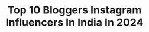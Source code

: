 ---
title: Top 10 Bloggers Instagram Influencers In India In 2024
description: >-
  Find top bloggers Instagram influencers in India in 2024. Most popular hashtags: #reels #trending #instagood #instadaily.
platform: Instagram
hits: 1812
text_top: Identify the top-rated Instagram profiles on inBeat.
text_bottom: Our platform holds 1812 Instagram influencers like this in India for you to collaborate.
profiles:
  - username: "divya_saurabh_kedar"
    fullname: >-
      Divya Saurabh Kedar
    bio: >-
      👩🏻 Model/fashion blogger 📍 Ulhasnagar- Mumbai 🗨️Snapchat- gadaiwaldivya95 📧 divyaSkedar@gmail.com
    location: "India"
    followers: 97102
    engagement: 719
    commentsToLikes: 0.014871
    id: ck5zvfzge45tx0i1435ig00d8
    verified: false
    hashtags: "#instafashion, #instalike, #blogger, #instablogger"
  - username: "ubaiidullah"
    fullname: >-
      Ubaid ullah
    bio: >-
      Just a boy with a dream. 💭 ⭐️FASHION BLOGGER | INFLUENCER | YOUTUBER Tiktok - 1.5Million+ Youtube - 6Million+ Snap 👻 - ubaiidullah1
    location: "India"
    followers: 54558
    engagement: 2009
    commentsToLikes: 0.071340
    id: ck8wf5gmpf5lq0j787jwnadri
    verified: false
    hashtags: "#instagood, #trend, #reels, #vr1"
  - username: "unitedfeastforfoodies"
    fullname: >-
      Snigdha Mahajan- Blog🤤🇮🇳
    bio: >-
      @i_am_snigdha_mahajan •Chandigarh •Bangalore •Level 8 on zomato •Food & Lifestyle Bloggers
    location: "India"
    followers: 5051
    engagement: 606
    commentsToLikes: 0.410879
    id: ck8t7qj2uhnof0j7841xyskr8
    verified: false
    hashtags: "#photooftheday, #smilegirl, #chandigarhfood, #foodlover"
  - username: "rida_arsalan08"
    fullname: >-
      Rida Arsalan
    bio: >-
      Dm for PR / Collaboration Life of a House Wife 👩 Fashion / lifestyle blogger 🇵🇰 My youtube channel link below
    location: "India"
    followers: 13572
    engagement: 403
    commentsToLikes: 0.183864
    id: ckf5u5ijwjm3z0j23aaibbaoo
    verified: false
    hashtags: "#dubai, #reels, #instafashion, #dubailife"
  - username: "bir_ramgarhia"
    fullname: >-
      The Dapper Sardar
    bio: >-
      ♠️ XXV VI 🎂 🇦🇺🇦🇪🇹🇭🇳🇵🏴󠁧󠁢󠁳󠁣󠁴󠁿🇬🇧🏴󠁧󠁢󠁥󠁮󠁧󠁿🇬🇪🇦🇲🇹🇷 🇮🇹🇳🇱🇫🇷🇻🇦🇨🇭 BLOGGER | VLOGGER | INFLUENCER Sc👻birramgarhia7 📧for collab/promos/queries
    location: "India"
    followers: 896173
    engagement: 619
    commentsToLikes: 0.007076
    id: ck135wzh43nv00i19m269gzga
    verified: false
    hashtags: "#style, #reels, #tharroxx, #birramgarhia"
  - username: "trend.in.myway"
    fullname: >-
      Neha Shaw
    bio: >-
      Fashion / Travel / Lifestyle MOM blogger Sharing feminine, Edgy, Mom style🙋‍♀️ Love making fun relatable videos 👨‍👩‍👦 Mom to @anaisha.says
    location: "India"
    followers: 144063
    engagement: 547
    commentsToLikes: 0.016566
    id: ck14iyp6ihs5f0i19xt5u0w64
    verified: false
    hashtags: "#collab, #funreels, #naturalfluidfashion, #livaxneha"
  - username: "soumili.mukherjee"
    fullname: >-
      Soumili Mukherjee
    bio: >-
      FASHION •BEAUTY •LIFESTYLE •TRAVEL 🌴💫 Won @thebnbmag Best BEAUTY BLOGGER DM / Mail for collaborations 📩 Managed by @bloggersbar
    location: "India"
    followers: 217099
    engagement: 750
    commentsToLikes: 0.030454
    id: ck0w21jrwm6o20i19obm5wngy
    verified: false
    hashtags: "#italytravel, #urbanic, #bangkok, #parisfrance"
  - username: "purva_rakhyani"
    fullname: >-
      POO💎
    bio: >-
      Actor | Model | Host | RJ | Blogger Data Analyst 🖥️ Pune📍
    location: "India"
    followers: 21444
    engagement: 11013
    commentsToLikes: 0.026058
    id: ckf5o05q50epc0j23fwyg914k
    verified: false
    hashtags: "#reels, #makeupartist, #makeuplooks, #viral"
  - username: "shenaztreasury"
    fullname: >-
      Travel, Romance, Smiles
    bio: >-
      Sustainable Travel, Wellness Happiness Influencer I collect Smiles Economic Times🏆 Cosmo blogger🏆 Forbes List 🏆 Filmfare🥇 Brandsforshenaz@gmail
    location: "India"
    followers: 1210255
    engagement: 533
    commentsToLikes: 0.020839
    id: ck5cl6mqpybv10i11cxy89fce
    verified: true
    hashtags: "#inspirecreativity, #accorhotels, #ad, #thereverseproject"
  - username: "foodie_muscle_man"
    fullname: >-
      foodie_muscle_man
    bio: >-
      Food blogger 🍖🍗🥩🍤🍔🌮🌯 @amr_fitness_46 🩸💪 Dm for collaboration India 🇮🇳 UAE 🇦🇪
    location: "India"
    followers: 112111
    engagement: 1032
    commentsToLikes: 0.012636
    id: ckaove4hn47of0i7829pnef32
    verified: false
    hashtags: "#influencer, #home, #biriyani, #yum"
---